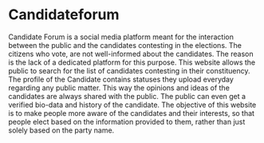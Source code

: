 # Candidateforum
Candidate Forum is a social media platform meant for the interaction between the public and the candidates contesting in the elections. The citizens who vote, are not well-informed about the candidates. The reason is the lack of a dedicated platform for this purpose. This website allows the public to search for the list of candidates contesting in their constituency. The profile of the Candidate contains statuses they upload everyday regarding any public matter. This way the opinions and ideas of the candidates are always shared with the public. The public can even get a verified bio-data and history of the candidate.  The objective of this website is to make people more aware of the candidates and their interests, so that people elect based on the information provided to them, rather than just solely based on the party name.
